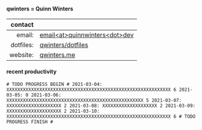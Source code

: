 
#### qwinters = Quinn Winters

|   contact |                                                                    |
|----------:|--------------------------------------------------------------------|
|    email: | [email\<at\>quinnwinters\<dot\>dev](mailto:email@quinnwinters.dev) |
| dotfiles: | [qwinters/dotfiles](https://github.com/qwinters/dotfiles)          |
|  website: | [qwinters.me](https://qwinters.me)                                 | 

#### recent productivity

```shell
# TODO PROGRESS BEGIN # 2021-03-04: XXXXXXXXXXXXXXXXXXXXXXXXXXXXXXXXXXXXXXXXXXXXXXXXXXXXXXXXXXXX 6 2021-03-05: 0 2021-03-06: XXXXXXXXXXXXXXXXXXXXXXXXXXXXXXXXXXXXXXXXXXXXXXXXXX 5 2021-03-07: XXXXXXXXXXXXXXXXXXXX 2 2021-03-08: XXXXXXXXXXXXXXXXXXXX 2 2021-03-09: XXXXXXXXXXXXXXXXXXXX 2 2021-03-10: XXXXXXXXXXXXXXXXXXXXXXXXXXXXXXXXXXXXXXXXXXXXXXXXXXXXXXXXXXXX 6 # TODO PROGRESS FINISH #




 
```

